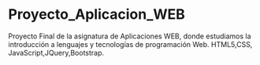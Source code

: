 # Proyecto_Aplicacion_WEB
Proyecto Final de la asignatura de Aplicaciones WEB, donde estudiamos la introducción a lenguajes y tecnologías de programación Web. HTML5,CSS, JavaScript,JQuery,Bootstrap.
